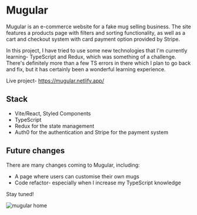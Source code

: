 # Mugular

Mugular is an e-commerce website for a fake mug selling business. The site features a products page with filters and sorting functionality, as well as a cart and checkout system with card payment option provided by Stripe.

In this project, I have tried to use some new technologies that I'm currently learning- TypeScript and Redux, which was something of a challenge. There's definitely more than a few TS errors in there which I plan to go back and fix, but it has certainly been a wonderful learning experience.

Live project- https://mugular.netlify.app/

## Stack

- Vite/React, Styled Components
- TypeScript
- Redux for the state management
- Auth0 for the authentication and Stripe for the payment system

## Future changes

There are many changes coming to Mugular, including:

- A page where users can customise their own mugs
- Code refactor- especially when I increase my TypeScript knowledge

Stay tuned!

![mugular home](https://user-images.githubusercontent.com/37843920/233309808-ce4b75a2-29ed-4a15-a049-63768c9f7626.png)
